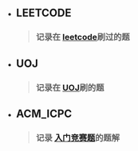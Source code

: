 * ## LEETCODE
    > ### 记录在 [leetcode](https://github.com/maoqifan1/leetcode/tree/master/题解)刷过的题

* ## UOJ
    > ### 记录在 [UOJ](https://github.com/maoqifan1/leetcode/tree/master/UOJ)刷的题

* ## ACM_ICPC
    > ### 记录 [入门竞赛题](https://github.com/maoqifan1/leetcode/tree/master/acm_icpc)的题解
